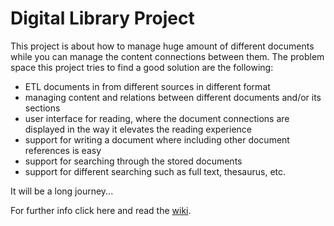 # Digital Library Project 
This project is about how to manage huge amount of different documents while you can manage 
the content connections between them. The problem space this project tries to find a good
solution are the following:

 - ETL documents in from different sources in different format
 - managing content and relations between different documents and/or its sections
 - user interface for reading, where the document connections are displayed in the way it elevates
 the reading experience
 - support for writing a document where including other document references is easy
 - support for searching through the stored documents
 - support for different searching such as full text, thesaurus, etc.
 
 It will be a long journey... 

For further info click here and read the 
[wiki](https://dev.azure.com/sayusiando/DigitalLibrary/_wiki/wikis/Digital%20Libary%20Wiki/16/index).